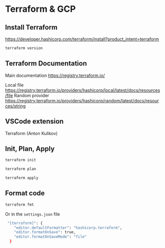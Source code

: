 # Terraform & GCP

## Install Terraform

<https://developer.hashicorp.com/terraform/install?product_intent=terraform>

```sh
terraform version
```

## Terraform Documentation

Main documentation <https://registry.terraform.io/>

Local file <https://registry.terraform.io/providers/hashicorp/local/latest/docs/resources/file>
Random provider <https://registry.terraform.io/providers/hashicorp/random/latest/docs/resources/string>

## VSCode extension

Terraform (Anton Kulikov)

## Init, Plan, Apply

```sh
terraform init

terraform plan

terraform apply
```

## Format code

```sh
terraform fmt
```

Or in the `settings.json` file

```sh
 "[terraform]": {
    "editor.defaultFormatter": "hashicorp.terraform",
    "editor.formatOnSave": true,
    "editor.formatOnSaveMode": "file"
  }
```
